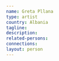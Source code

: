 ```yaml
---
name: Greta Pllana
type: artist
country: Albania
tagline:
description:
related-persons:
connections:
layout: person
---
```


